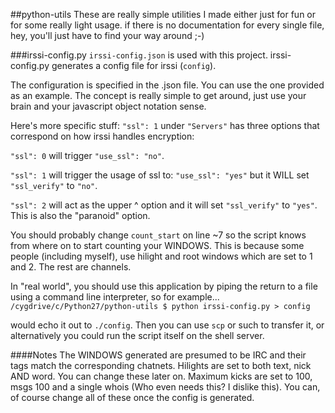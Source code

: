 ##python-utils
These are really simple utilities I made either just for fun or for some really light usage.
if there is no documentation for every single file, hey, you'll just have to find your way around ;-)

###irssi-config.py
`irssi-config.json` is used with this project.
irssi-config.py generates a config file for irssi (`config`).


The configuration is specified in the .json file. You can use the one provided as an example.
The concept is really simple to get around, just use your brain and your javascript object notation sense.



Here's more specific stuff:
`"ssl": 1` under `"Servers"` has three options that correspond on how irssi handles encryption:

`"ssl": 0` will trigger `"use_ssl": "no"`. 

`"ssl": 1` will trigger the usage of ssl to: `"use_ssl": "yes"` but it WILL set `"ssl_verify"` to `"no"`. 

`"ssl": 2` will act as the upper ^ option and it will set `"ssl_verify"` to `"yes"`. This is also the "paranoid" option. 


You should probably change `count_start` on line ~7 so the script knows from where on to start counting your WINDOWS.
This is because some people (including myself), use hilight and root windows which are set to 1 and 2. The rest are channels.


In "real world", you should use this application by piping the return to a file using a command line interpreter, so for example...
`/cygdrive/c/Python27/python-utils $ python irssi-config.py > config`

would echo it out to `./config`. Then you can use `scp` or such to transfer it, or alternatively you could run the script itself on the shell server.


####Notes
The WINDOWS generated are presumed to be IRC and their tags match the corresponding chatnets.
Hilights are set to both text, nick AND word. You can change these later on.
Maximum kicks are set to 100, msgs 100 and a single whois (Who even needs this? I dislike this). You can, of course change all of these once the config is generated.
